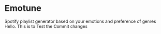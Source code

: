 # Emotune
Spotify playlist generator based on your emotions and preference of genres
Hello. This is to Test the Commit changes
